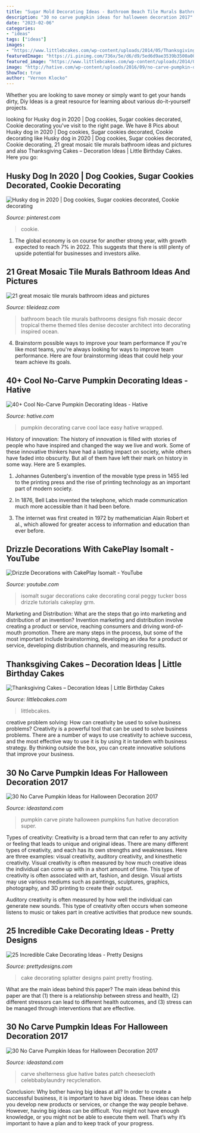 ```yaml
---
title: "Sugar Mold Decorating Ideas - Bathroom Beach Tile Murals Bathrooms Designs Fish Mosaic Decor Tropical Theme Themed Tiles Denise Decoster Architect Into Decorating Inspired Ocean"
description: "30 no carve pumpkin ideas for halloween decoration 2017"
date: "2023-02-06"
categories:
- "ideas"
tags: ["ideas"]
images:
- "https://www.littlebcakes.com/wp-content/uploads/2014/05/Thanksgiving-Cakes-Decorating.jpg"
featuredImage: "https://i.pinimg.com/736x/5e/d6/d9/5ed6d9ae3539b3500a00955013190d78.jpg"
featured_image: "https://www.littlebcakes.com/wp-content/uploads/2014/05/Thanksgiving-Cakes-Decorating.jpg"
image: "http://hative.com/wp-content/uploads/2016/09/no-carve-pumpkin-decorating/29-no-carve-pumpkin-decorating-ideas.jpg"
ShowToc: true
author: "Vernon Klocko"
---
```



Whether you are looking to save money or simply want to get your hands dirty, Diy Ideas is a great resource for learning about various do-it-yourself projects.

	

		
looking for Husky dog in 2020 | Dog cookies, Sugar cookies decorated, Cookie decorating you've visit to the right page. We have 8 Pics about Husky dog in 2020 | Dog cookies, Sugar cookies decorated, Cookie decorating like Husky dog in 2020 | Dog cookies, Sugar cookies decorated, Cookie decorating, 21 great mosaic tile murals bathroom ideas and pictures and also Thanksgiving Cakes – Decoration Ideas | Little Birthday Cakes. Here you go:
		
    
## Husky Dog In 2020 | Dog Cookies, Sugar Cookies Decorated, Cookie Decorating

<img loading=lazy src="https://i.pinimg.com/736x/5e/d6/d9/5ed6d9ae3539b3500a00955013190d78.jpg" onerror="this.onerror=null;this.src='https://tse1.mm.bing.net/th?id=OIP.CXXcNa48k3tG0dIX94iPRgHaHw&amp;pid=15.1';" alt="Husky dog in 2020 | Dog cookies, Sugar cookies decorated, Cookie decorating">

_Source: pinterest.com_

>cookie. 

	

1. The global economy is on course for another strong year, with growth expected to reach 7% in 2022. This suggests that there is still plenty of upside potential for businesses and investors alike.

    
## 21 Great Mosaic Tile Murals Bathroom Ideas And Pictures

<img loading=lazy src="https://www.tileideaz.com/wp-content/uploads/2015/10/beach-bathroom-ideas-with-fish-murals.jpg" onerror="this.onerror=null;this.src='https://tse3.mm.bing.net/th?id=OIP.2gkE3905xPJPm4XdlEN5qgHaJ3&amp;pid=15.1';" alt="21 great mosaic tile murals bathroom ideas and pictures">

_Source: tileideaz.com_

>bathroom beach tile murals bathrooms designs fish mosaic decor tropical theme themed tiles denise decoster architect into decorating inspired ocean. 

	

4. Brainstorm possible ways to improve your team performance
If you're like most teams, you're always looking for ways to improve team performance. Here are four brainstorming ideas that could help your team achieve its goals.

    
## 40+ Cool No-Carve Pumpkin Decorating Ideas - Hative

<img loading=lazy src="http://hative.com/wp-content/uploads/2016/09/no-carve-pumpkin-decorating/29-no-carve-pumpkin-decorating-ideas.jpg" onerror="this.onerror=null;this.src='https://tse1.mm.bing.net/th?id=OIP.YLCV9Jvi7lFS1MLmLcEkLQHaJ2&amp;pid=15.1';" alt="40+ Cool No-Carve Pumpkin Decorating Ideas - Hative">

_Source: hative.com_

>pumpkin decorating carve cool lace easy hative wrapped. 

	

History of innovation:
The history of innovation is filled with stories of people who have inspired and changed the way we live and work. Some of these innovative thinkers have had a lasting impact on society, while others have faded into obscurity. But all of them have left their mark on history in some way. Here are 5 examples.
1) Johannes Gutenberg's invention of the movable type press in 1455 led to the printing press and the rise of printing technology as an important part of modern society.

2) In 1876, Bell Labs invented the telephone, which made communication much more accessible than it had been before.

3) The internet was first created in 1972 by mathematician Alain Robert et al., which allowed for greater access to information and education than ever before.

    
## Drizzle Decorations With CakePlay Isomalt - YouTube

<img loading=lazy src="http://i.ytimg.com/vi/grM-Ez0zIxA/maxresdefault.jpg" onerror="this.onerror=null;this.src='https://tse3.mm.bing.net/th?id=OIP.4wvU6wGSaI3H6HV7HGF30gHaEK&amp;pid=15.1';" alt="Drizzle Decorations with CakePlay Isomalt - YouTube">

_Source: youtube.com_

>isomalt sugar decorations cake decorating coral peggy tucker boss drizzle tutorials cakeplay grm. 

	

Marketing and Distribution: What are the steps that go into marketing and distribution of an invention?
Invention marketing and distribution involve creating a product or service, reaching consumers and driving word-of-mouth promotion. There are many steps in the process, but some of the most important include brainstorming, developing an idea for a product or service, developing distribution channels, and measuring results.

    
## Thanksgiving Cakes – Decoration Ideas | Little Birthday Cakes

<img loading=lazy src="https://www.littlebcakes.com/wp-content/uploads/2014/05/Thanksgiving-Cakes-Decorating.jpg" onerror="this.onerror=null;this.src='https://tse4.mm.bing.net/th?id=OIP.UsLMReeLqgvXdfKdL7BgcAHaIO&amp;pid=15.1';" alt="Thanksgiving Cakes – Decoration Ideas | Little Birthday Cakes">

_Source: littlebcakes.com_

>littlebcakes. 

	

creative problem solving: How can creativity be used to solve business problems?
Creativity is a powerful tool that can be used to solve business problems. There are a number of ways to use creativity to achieve success, and the most effective way to use it is by using it in tandem with business strategy. By thinking outside the box, you can create innovative solutions that improve your business.

    
## 30 No Carve Pumpkin Ideas For Halloween Decoration 2017

<img loading=lazy src="http://ideastand.com/wp-content/uploads/2014/10/no-carve-pumpkin-ideas/29-pirate-pumpkin.jpg" onerror="this.onerror=null;this.src='https://tse2.mm.bing.net/th?id=OIP.3VoAgI_omVHJK9mxergSzwHaH0&amp;pid=15.1';" alt="30 No Carve Pumpkin Ideas for Halloween Decoration 2017">

_Source: ideastand.com_

>pumpkin carve pirate halloween pumpkins fun hative decoration super. 

	

Types of creativity:
Creativity is a broad term that can refer to any activity or feeling that leads to unique and original ideas. There are many different types of creativity, and each has its own strengths and weaknesses. Here are three examples: visual creativity, auditory creativity, and kinesthetic creativity.
Visual creativity is often measured by how much creative ideas the individual can come up with in a short amount of time. This type of creativity is often associated with art, fashion, and design. Visual artists may use various mediums such as paintings, sculptures, graphics, photography, and 3D printing to create their output.

Auditory creativity is often measured by how well the individual can generate new sounds. This type of creativity often occurs when someone listens to music or takes part in creative activities that produce new sounds.

    
## 25 Incredible Cake Decorating Ideas - Pretty Designs

<img loading=lazy src="https://www.prettydesigns.com/wp-content/uploads/2015/09/Splatter-paint-with-frosting.jpg" onerror="this.onerror=null;this.src='https://tse4.mm.bing.net/th?id=OIP.98IbQ9xUMOKiCf8T77wphQHaLH&amp;pid=15.1';" alt="25 Incredible Cake Decorating Ideas - Pretty Designs">

_Source: prettydesigns.com_

>cake decorating splatter designs paint pretty frosting. 

	

What are the main ideas behind this paper?
The main ideas behind this paper are that (1) there is a relationship between stress and health, (2) different stressors can lead to different health outcomes, and (3) stress can be managed through interventions that are effective.

    
## 30 No Carve Pumpkin Ideas For Halloween Decoration 2017

<img loading=lazy src="https://ideastand.com/wp-content/uploads/2014/10/no-carve-pumpkin-ideas/2-mummy-pumpkin.jpg" onerror="this.onerror=null;this.src='https://tse4.mm.bing.net/th?id=OIP.XxVwlBWI4zRnADfGqVzCgwHaLG&amp;pid=15.1';" alt="30 No Carve Pumpkin Ideas for Halloween Decoration 2017">

_Source: ideastand.com_

>carve shelterness glue hative bates patch cheesecloth celebbabylaundry recyclenation. 

	

Conclusion: Why bother having big ideas at all?
In order to create a successful business, it is important to have big ideas. These ideas can help you develop new products or services, or change the way people behave. However, having big ideas can be difficult. You might not have enough knowledge, or you might not be able to execute them well. That’s why it’s important to have a plan and to keep track of your progress.

